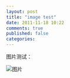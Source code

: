 ```yaml
---
layout: post
title: "image test"
date: 2011-11-18 10:22
comments: true
published: false
categories: 
---
```


图片测试：

![图片](http://farm7.static.flickr.com/6201/6109565288_fbd6c62b77.jpg)
